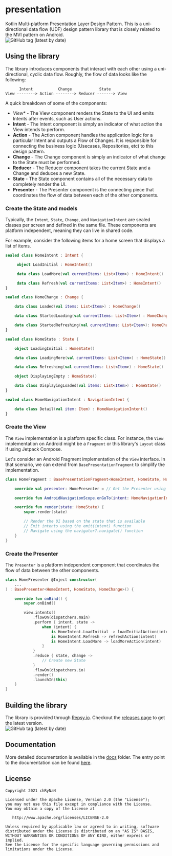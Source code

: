 # presentation

Kotlin Multi-platform Presentation Layer Design Pattern. This is a uni-directional data flow (UDF) design pattern library that is closely related to the MVI pattern on Android. <br/>
<img alt="GitHub tag (latest by date)" src="https://img.shields.io/github/v/tag/chRyNaN/presentation">

## Using the library

The library introduces components that interact with each other using a uni-directional, cyclic data flow. Roughly, the flow of data looks like the following:

```
      Intent           Change            State
View --------> Action --------> Reducer -------> View
```

A quick breakdown of some of the components:
* *View** - The View component renders the State to the UI and emits Intents after events, such as User actions.
* **Intent** - The Intent component is simply an indicator of what action the View intends to perform.
* **Action** - The Action component handles the application logic for a particular Intent and outputs a Flow of Changes. It is responsible for connecting the business logic (Usecases, Repositories, etc) to this design pattern.
* **Change** - The Change component is simply an indicator of what change to the State must be performed.
* **Reducer** - The Reducer component takes the current State and a Change and deduces a new State.
* **State** - The State component contains all of the necessary data to completely render the UI.
* **Presenter** - The Presenter component is the connecting piece that coordinates the flow of data between each of the other components.

### Create the State and models

Typically, the `Intent`, `State`, `Change`, and `NavigationIntent` are sealed classes per screen and defined in the same file. These components are platform independent, meaning they can live in shared code.

For example, consider the following items for a home screen that displays a list of items.

```kotlin
sealed class HomeIntent : Intent {

     object LoadInitial : HomeIntent()

     data class LoadMore(val currentItems: List<Item>) : HomeIntent()

     data class Refresh(val currentItems: List<Item>) : HomeIntent()
}

sealed class HomeChange : Change {

    data class Loaded(val items: List<Item>) : HomeChange()

    data class StartedLoading(val currentItems: List<Item>) : HomeChange()

    data class StartedRefreshing(val currentItems: List<Item>): HomeChange()
}

sealed class HomeState : State {

    object LoadingInitial : HomeState()

    data class LoadingMore(val currentItems: List<Item>) : HomeState()

    data class Refreshing(val currentItems: List<Item>) : HomeState()

    object DisplayingEmpty : HomeState()

    data class DisplayingLoaded(val items: List<Item>) : HomeState()
}

sealed class HomeNavigationIntent : NavigationIntent {

    data class Detail(val item: Item) : HomeNavigationIntent()
}
```

### Create the View

The `View` implementation is a platform specific class. For instance, the `View` implementation on Android might be a `Fragment` or this library's `Layout` class if using Jetpack Compose.

Let's consider an Android Fragment implementation of the `View` interface. In that scenario, we can extend from `BasePresentationFragment` to simplify the implementation.

```kotlin
class HomeFragment : BasePresentationFragment<HomeIntent, HomeState, HomeChange, HomeNavigationIntent>() {

    override val presenter: HomePresenter = // Get the Presenter using Dependency Injection

    override fun AndroidNavigationScope.onGoTo(intent: HomeNavigationIntent) {} // Handle navigation

    override fun render(state: HomeState) {
        super.render(state)

        // Render the UI based on the state that is available
        // Emit intents using the emit(intent) function
        // Navigate using the navigator?.navigate() function
    }
}
```

### Create the Presenter

The `Presenter` is a platform independent component that coordinates the flow of data between the other components.

```kotlin
class HomePresenter @Inject constructor(
    ...
) : BasePresenter<HomeIntent, HomeState, HomeChange>() {

    override fun onBind() {
        super.onBind()

        view.intents()
            .flowOn(dispatchers.main)
            .perform { intent, state ->
                when (intent) {
                    is HomeIntent.LoadInitial -> loadInitialAction(intent)
                    is HomeIntent.Refresh -> refreshAction(intent)
                    is HomeIntent.LoadMore -> loadMoreAction(intent)
                }
            }
            .reduce { state, change ->
                // Create new State
            }
            .flowOn(dispatchers.io)
            .render()
            .launchIn(this)
    }
}
```

## Building the library

The library is provided through [Repsy.io](https://repsy.io/). Checkout the [releases page](https://github.com/chRyNaN/presentation/releases) to get the latest version. <br/>
<img alt="GitHub tag (latest by date)" src="https://img.shields.io/github/v/tag/chRyNaN/presentation">

## Documentation

More detailed documentation is available in the [docs](docs/) folder. The entry point to the documentation can be found [here](docs/index.md).

## License

```
Copyright 2021 chRyNaN

Licensed under the Apache License, Version 2.0 (the "License");
you may not use this file except in compliance with the License.
You may obtain a copy of the License at

   http://www.apache.org/licenses/LICENSE-2.0

Unless required by applicable law or agreed to in writing, software
distributed under the License is distributed on an "AS IS" BASIS,
WITHOUT WARRANTIES OR CONDITIONS OF ANY KIND, either express or implied.
See the License for the specific language governing permissions and
limitations under the License.
```
